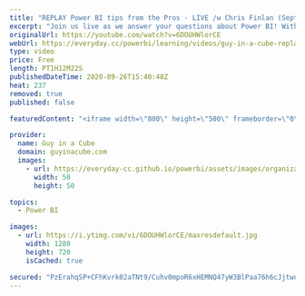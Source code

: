 ```yaml
---
title: "REPLAY Power BI tips from the Pros - LIVE /w Chris Finlan (Sept 26, 2020)"
excerpt: "Join us live as we answer your questions about Power BI! With special guest, Chris Finlan! Get your Power BI Premium per User questions and of course anything else Power BI related.  Connect with Chris: Twitter: https://twitter.com/cmfinlan YouTube: https://www.youtube.com/user/cfinlan Blog: https://christopherfinlan.com/"
originalUrl: https://youtube.com/watch?v=6DOUHWlorCE
webUrl: https://everyday.cc/powerbi/learning/videos/guy-in-a-cube-replay-power-bi-tips-from-the-pros-live-w-chris-finlan-sept-26-2020/
type: video
price: Free
length: PT1H12M22S
publishedDateTime: 2020-09-26T15:40:48Z
heat: 237
removed: true
published: false

featuredContent: "<iframe width=\"800\" height=\"500\" frameborder=\"0\" src=\"https://www.youtube.com/embed/6DOUHWlorCE\" allow=\"accelerometer; autoplay; encrypted-media; gyroscope; picture-in-picture\" allowfullscreen></iframe>"

provider:
  name: Guy in a Cube
  domain: guyinacube.com
  images:
    - url: https://everyday-cc.github.io/powerbi/assets/images/organizations/guyinacube.com-50x50.jpg
      width: 50
      height: 50

topics:
  - Power BI

images:
  - url: https://i.ytimg.com/vi/6DOUHWlorCE/maxresdefault.jpg
    width: 1280
    height: 720
    isCached: true

secured: "PzErahqSP+CFhKvrk02aTNt9/Cuhv0mpoR6xHEMNQ47yW3BlPaa76h6cJjtwuRT/wxixEeaDchcUhx+VhNBsLJG0gbItUlPJRJrYftXY6NDQpn01rZL+AN5D/sXVRlixBF+xKSXXXrwzgsdILV2jN4deLSlaRHTPpPO+CABeMjPan6i+DVqPqts5RzfV8qTqLevbwhtetYiPlsakx26UKtdH0AbZtVwOq7bX9YcDiQMpJ6k3qR303TxLfUWy1K0lGwULC5dpUx+g4BnAsWUUEEDI6TRc9Z5WuvokcGv2lgZyMnAYCSaZUBUOhmnVWNIcarqulZGcfjl3zyxAliI8LcQNJVy+dfeacgJ9ZyOwCkbrqx//6JqcH5xl1HGonCRtB12sFPpXzeLCyfhIArt6BmttF8y4VWOuTRzv6QV/Azk=;AP4t8jrVl3AWwa3cOX/5SQ=="
---
```


